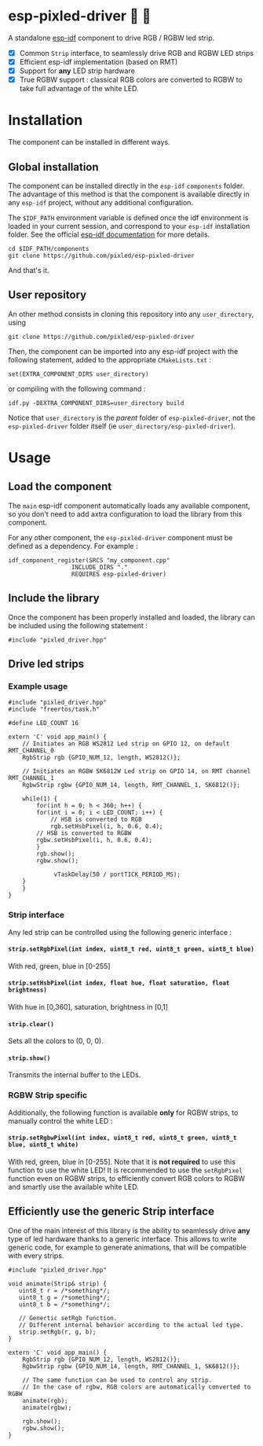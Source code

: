 # esp-pixled-driver :rainbow: :sheep:

A standalone
[esp-idf](https://docs.espressif.com/projects/esp-idf/en/stable/index.html)
component to drive RGB / RGBW led strip.

- [x] Common `Strip` interface, to seamlessly drive RGB and RGBW LED strips
- [x] Efficient esp-idf implementation (based on RMT)
- [x] Support for **any** LED strip hardware
- [x] True RGBW support : classical RGB colors are converted to RGBW to take
	full advantage of the white LED.

# Installation

The component can be installed in different ways.

## Global installation

The component can be installed directly in the `esp-idf` `components` folder. The
advantage of this method is that the component is available directly in any
`esp-idf` project, without any additional configuration.

The `$IDF_PATH` environment variable is defined once the idf environment is
loaded in your current session, and correspond to your `esp-idf` installation
folder. See the official [esp-idf
documentation](https://docs.espressif.com/projects/esp-idf/en/stable/get-started/index.html#step-4-set-up-the-environment-variables)
for more details.

```
cd $IDF_PATH/components
git clone https://github.com/pixled/esp-pixled-driver
```
And that's it.

## User repository

An other method consists in cloning this repository into any `user_directory`, using
```
git clone https://github.com/pixled/esp-pixled-driver
```
Then, the component can be imported into any esp-idf project with the following
statement, added to the appropriate `CMakeLists.txt` :
```
set(EXTRA_COMPONENT_DIRS user_directory)
```
or compiling with the following command :
```
idf.py -DEXTRA_COMPONENT_DIRS=user_directory build
```
Notice that `user_directory` is the *parent* folder of `esp-pixled-driver`, not the `esp-pixled-driver` folder itself (ie `user_directory/esp-pixled-driver`).

# Usage
## Load the component

The `main` esp-idf component automatically loads any available component, so you
don't need to add axtra configuration to load the library from this component.

For any other component, the `esp-pixled-driver` component must be defined as a
dependency. For example :
```
idf_component_register(SRCS "my_component.cpp"
                  INCLUDE_DIRS "."
                  REQUIRES esp-pixled-driver)
```

## Include the library

Once the component has been properly installed and loaded, the library can be included
using the following statement : 
```
#include "pixled_driver.hpp"
```
## Drive led strips
### Example usage
```
#include "pixled_driver.hpp"
#include "freertos/task.h"

#define LED_COUNT 16

extern 'C' void app_main() {
    // Initiates an RGB WS2812 Led strip on GPIO 12, on default RMT_CHANNEL_0
    RgbStrip rgb {GPIO_NUM_12, length, WS2812()};
    
    // Initiates an RGBW SK6812W Led strip on GPIO 14, on RMT channel RMT_CHANNEL_1
    RgbwStrip rgbw {GPIO_NUM_14, length, RMT_CHANNEL_1, SK6812()};
    
    while(1) {
    	for(int h = 0; h < 360; h++) {
	    for(int i = 0; i < LED_COUNT; i++) {
	    	// HSB is converted to RGB
	        rgb.setHsbPixel(i, h, 0.6, 0.4);
		// HSB is converted to RGBW
		rgbw.setHsbPixel(i, h, 0.6, 0.4);
	    }
	    rgb.show();
	    rgbw.show();
	
             vTaskDelay(50 / portTICK_PERIOD_MS);
	}
    }
}
```

### Strip interface
Any led strip can be controlled using the following generic interface :
#### `strip.setRgbPixel(int index, uint8_t red, uint8_t green, uint8_t blue)`
With red, green, blue in [0-255]

#### `strip.setHsbPixel(int index, float hue, float saturation, float brightness)`
With hue in [0,360], saturation, brightness in [0,1] 

#### `strip.clear()`
Sets all the colors to (0, 0, 0).

#### `strip.show()`
Transmits the internal buffer to the LEDs.

### RGBW Strip specific
Additionally, the following function is available **only** for RGBW strips, to manually control the white LED :

#### `strip.setRgbwPixel(int index, uint8_t red, uint8_t green, uint8_t blue, uint8_t white)`
With red, green, blue in [0-255]. Note that it is **not required** to use this function to use the white LED!
It is recommended to use the `setRgbPixel` function even on RGBW strips, to efficiently convert RGB colors to RGBW and smartly use the available white LED.

## Efficiently use the generic Strip interface
One of the main interest of this library is the ability to seamlessly drive **any** type of led hardware thanks to a generic interface.
This allows to write generic code, for example to generate animations, that will be compatible with every strips.

```
#include "pixled_driver.hpp"

void animate(Strip& strip) {
   uint8_t r = /*something*/;
   uint8_t g = /*something*/;
   uint8_t b = /*something*/;
   
   // Genertic setRgb function.
   // Different internal behavior according to the actual led type.
   strip.setRgb(r, g, b);
}

extern 'C' void app_main() {
    RgbStrip rgb {GPIO_NUM_12, length, WS2812()};
    RgbwStrip rgbw {GPIO_NUM_14, length, RMT_CHANNEL_1, SK6812()};
    
    // The same function can be used to control any strip.
    // In the case of rgbw, RGB colors are automatically converted to RGBW
    animate(rgb);
    animate(rgbw);
    
    rgb.show();
    rgbw.show();
}
```
